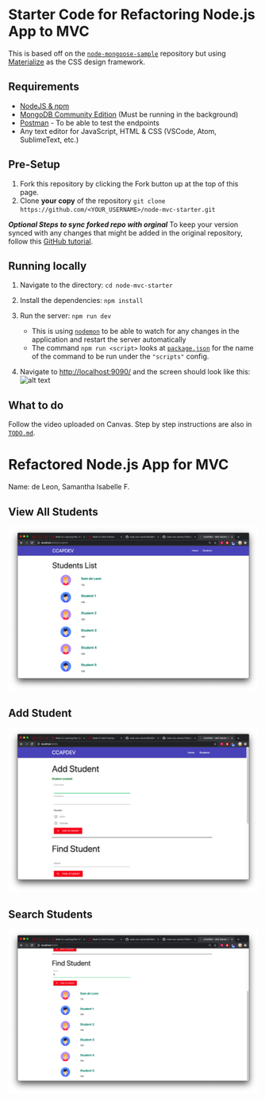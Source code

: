 # Starter Code for Refactoring Node.js App to MVC

This is based off on the [`node-mongoose-sample`](https://github.com/unisse-courses/node-mongoose-sample) repository but using [Materialize](https://materializecss.com/) as the CSS design framework.

## Requirements
* [NodeJS & npm](https://www.npmjs.com/get-npm)
* [MongoDB Community Edition](https://docs.mongodb.com/manual/administration/install-community/) (Must be running in the background)
* [Postman](https://www.postman.com/) - To be able to test the endpoints
* Any text editor for JavaScript, HTML & CSS (VSCode, Atom, SublimeText, etc.)

## Pre-Setup
1. Fork this repository by clicking the Fork button up at the top of this page.
2. Clone **your copy** of the repository `git clone https://github.com/<YOUR_USERNAME>/node-mvc-starter.git`

**_Optional Steps to sync forked repo with orginal_**
To keep your version synced with any changes that might be added in the original repository, follow this [GitHub tutorial](https://help.github.com/en/github/getting-started-with-github/fork-a-repo).

## Running locally
1. Navigate to the directory: `cd node-mvc-starter`
2. Install the dependencies: `npm install`
3. Run the server: `npm run dev`
    - This is using [`nodemon`](https://github.com/remy/nodemon#nodemon) to be able to watch for any changes in the application and restart the server automatically
    - The command `npm run <script>` looks at [`package.json`](package.json) for the name of the command to be run under the `"scripts"` config.

4. Navigate to [http://localhost:9090/](http://localhost:9090/) and the screen should look like this:
    ![alt text](screens/expected-screen.png "Expected home page")

## What to do
Follow the video uploaded on Canvas. Step by step instructions are also in [`TODO.md`](TODO.md).

# Refactored Node.js App for MVC

Name: de Leon, Samantha Isabelle F.

## View All Students

![alt text](screens/view-all.png)

## Add Student

![alt text](screens/add-student.png)

## Search Students

![alt text](screens/search-students.png)
